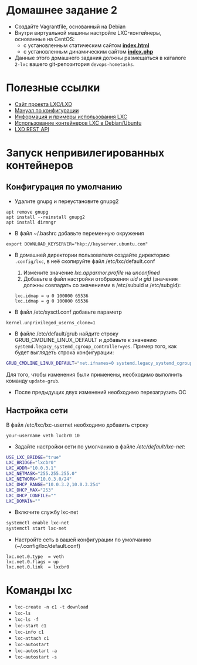 # Домашнее задание 2

- Создайте Vagrantfile, основанный на Debian
- Внутри виртуальной машины настройте LXC-контейнеры, основанные на CentOS:
  - с установленным статическим сайтом **[index.html](files/index.html)**
  - с установленным динамическим сайтом **[index.php](files/index.php)**
- Данные этого домашнего задания должны размещаться в каталоге `2-lxc` вашего git-репозитория `devops-hometasks`.

# Полезные ссылки

- [Сайт проекта LXC/LXD](https://linuxcontainers.org/)
- [Мануал по конфигурации](https://linuxcontainers.org/lxc/manpages/man5/lxc.container.conf.5.html)
- [Информация и примеры использования LXC](https://saturn.ffzg.hr/rot13/index.cgi?action=display_html;page_name=lxc)
- [Использование контейнеров LXC в Debian/Ubuntu](https://www.opennet.ru/tips/2413_lxc_container_chroot_limit_debian_cgroup.shtml)
- [LXD REST API](https://linuxcontainers.org/lxd/rest-api/)

# Запуск непривилегированных контейнеров

## Конфигурация по умолчанию

* Удалите gnupg и переустановите gnupg2
```
apt remove gnupg
apt install --reinstall gnupg2
apt install dirmngr
```

* В файл ~/.bashrc добавьте переменную окружения
```
export DOWNLOAD_KEYSERVER="hkp://keyserver.ubuntu.com"
```

* В домашней директории пользователя создайте директорию `.config/lxc`, в неё скопируйте файл /etc/lxc/default.conf

  1. Измените значение *lxc.apparmor.profile* на *unconfined*
  1. Добавьте в файл настройки отображения *uid* и *gid* (значения должны совпадать со значениями в /etc/subuid и /etc/subgid):
    ```
    lxc.idmap = u 0 100000 65536
    lxc.idmap = g 0 100000 65536
    ```

* В файл /etc/sysctl.conf добавьте параметр
```
kernel.unprivileged_userns_clone=1
```

* В файле /etc/default/grub найдите строку GRUB_CMDLINE_LINUX_DEFAULT и добавьте к значению ` systemd.legacy_systemd_cgroup_controller=yes`. Пример того, как будет выглядеть строка конфигурации:
```bash
GRUB_CMDLINE_LINUX_DEFAULT="net.ifnames=0 systemd.legacy_systemd_cgroup_controller=yes"
```
Для того, чтобы изменения были применены, необходимо выполнить команду `update-grub`.

* После предыдущих двух изменений необходимо перезагрузить ОС


## Настройка сети

В файл /etc/lxc/lxc-usernet необходимо добавить строку
```
your-username veth lxcbr0 10
```

* Задайте настройки сети по умолчанию в файле */etc/default/lxc-net*:
```bash
USE_LXC_BRIDGE="true"
LXC_BRIDGE="lxcbr0"
LXC_ADDR="10.0.3.1"
LXC_NETMASK="255.255.255.0"
LXC_NETWORK="10.0.3.0/24"
LXC_DHCP_RANGE="10.0.3.2,10.0.3.254"
LXC_DHCP_MAX="253"
LXC_DHCP_CONFILE=""
LXC_DOMAIN=""
```

* Включите службу lxc-net
```bash
systemctl enable lxc-net
systemctl start lxc-net
```

* Настройте сеть в вашей конфигурации по умолчанию (~/.config/lxc/default.conf)
```
lxc.net.0.type  = veth
lxc.net.0.flags = up
lxc.net.0.link  = lxcbr0
```


# Команды lxc
- `lxc-create -n c1 -t download`
- `lxc-ls`
- `lxc-ls -f`
- `lxc-start c1`
- `lxc-info c1`
- `lxc-attach c1`
- `lxc-autostart`
- `lxc-autostart -a`
- `lxc-autostart -s`

